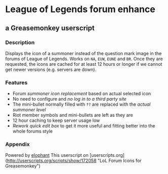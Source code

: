 # League of Legends forum enhance
## a Greasemonkey userscript

### Description

Displays the icon of a summoner instead of the question mark image in the forums of League of Legends. Works on `NA`, `EUW`, `EUNE` and `BR`. Once they are requested, the icons are cached for at least 12 hours or longer if we cannot get newer versions (e.g. servers are down).


### Features

* Forum *summoner icon replacement* based on actual selected icon
* No need to configure and *no log in to a third party site*
* The mini-bullet normally filled with `??` are replaced with the *actual summoner level*
* Riot member symbols and mini-bullets are left as they are
* 12 hour caching to keep server usage low
* *Rework quick edit box* to get it more useful and fitting better into the whole forums style


### Appendix

Powered by [elophant](http://www.elophant.com/ "LoL Champion and Summoner Stats")
This userscript on [userscripts.org] (http://userscripts.org/scripts/show/172058 "LoL Forum Icons for Greasemonkey")